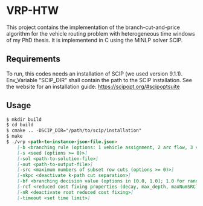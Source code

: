 # VRP-HTW

This project contains the implementation of the branch-cut-and-price algorithm for the vehicle routing problem with heterogeneous time windows of my PhD thesis.
It is implementend in C using the MINLP solver SCIP.


## Requirements

To run, this codes needs an installation of SCIP (we used version 9.1.1). Env_Variable "SCIP_DIR" shall contain the path to the SCIP installation.
See the website for an installation guide:
https://scipopt.org/#scipoptsuite



## Usage

```markdown
$ mkdir build
$ cd build
$ cmake .. -DSCIP_DIR="/path/to/scip/installation"
$ make
$ ./vrp <path-to-instance-json-file.json> 
    [-b <branching rule (options: 1 vehicle assignment, 2 arc flow, 3 vehicle arc; default: 1)>] 
    [-s <seed (options >= 0)>]
    [-sol <path-to-solution-file>]
    [-out <path-to-output-file>]
    [-src <maximum numbers of subset row cuts (options >= 0)>]
    [-nkpc <deactivate k-path cut separation>]
    [-bf <branching decision value (options in [0.0, 1.0]; 1.0 for random branching)>]
    [-rcf <reduced cost fixing properties (decay, max_depth, maxNumSRC)>]
    [-nR <deactivate root reduced cost fixing>]
    [-timeout <set time limit>]
```
